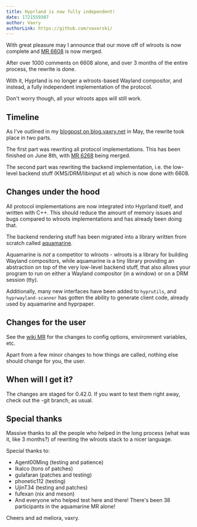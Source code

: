 ```yaml
---
title: Hyprland is now fully independent!
date: 1721559307
author: Vaxry
authorLink: https://github.com/vaxerski/
---
```


With great pleasure may I announce that our move off of wlroots is now complete and [MR 6608](https://github.com/hyprwm/Hyprland/pull/6608) is
now merged.

After over 1000 comments on 6608 alone, and over 3 months of the entire process, the rewrite is done.

With it, Hyprland is no longer a wlroots-based Wayland compositor, and instead, a fully independent implementation of the protocol.

Don't worry though, all your wlroots apps will still work.

## Timeline

As I've outlined in my [blogpost on blog.vaxry.net](https://blog.vaxry.net/articles/2024-wlrootsRewrite) in May, the rewrite took
place in two parts.

The first part was rewriting all protocol implementations. This has been finished on June 8th, with [MR 6268](https://github.com/hyprwm/Hyprland/pull/6268) being merged.

The second part was rewriting the backend implementation, i.e. the low-level backend stuff (KMS/DRM/libinput et al) which is now done with 6608.

## Changes under the hood

All protocol implementations are now integrated into Hyprland itself, and written with C++. This should reduce the amount of memory issues and bugs compared to wlroots implementations
and has already been doing that.

The backend rendering stuff has been migrated into a library written from scratch called [aquamarine](https://github.com/hyprwm/aquamarine).

Aquamarine is _not_ a competitor to wlroots - wlroots is a library for building Wayland compositors, while aquamarine is a tiny library providing an abstraction on top of the very low-level
backend stuff, that also allows your program to run on either a Wayland compositor (in a window) or on a DRM session (tty).

Additionally, many new interfaces have been added to `hyprutils`, and `hyprwayland-scanner` has gotten the ability to generate client code, already used by aquamarine and hyprpaper.

## Changes for the user

See the [wiki MR](https://github.com/hyprwm/hyprland-wiki/pull/721) for the changes to config options, environment variables, etc.

Apart from a few minor changes to how things are called, nothing else should change for you, the user.

## When will I get it?

The changes are staged for 0.42.0. If you want to test them right away, check out the -git branch, as usual.

## Special thanks

Massive thanks to all the people who helped in the long process (what was it, like 3 months?) of rewriting the wlroots stack to a nicer language.

Special thanks to:

- Agent00Ming (testing and patience)
- Ikalco (tons of patches)
- gulafaran (patches and testing)
- phonetic112 (testing)
- UjinT34 (testing and patches)
- fufexan (nix and meson)
- And everyone who helped test here and there! There's been 38 participants in the aquamarine MR alone!

Cheers and ad meliora,
vaxry.

